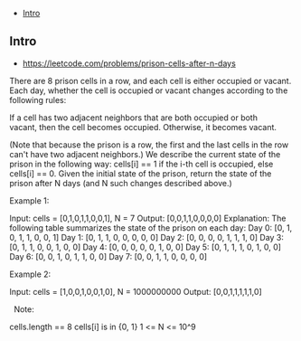 - [Intro](#intro)

## Intro

- https://leetcode.com/problems/prison-cells-after-n-days

There are 8 prison cells in a row, and each cell is either occupied or vacant.
Each day, whether the cell is occupied or vacant changes according to the following rules:

If a cell has two adjacent neighbors that are both occupied or both vacant, then the cell becomes occupied.
Otherwise, it becomes vacant.

(Note that because the prison is a row, the first and the last cells in the row can't have two adjacent neighbors.)
We describe the current state of the prison in the following way: cells[i] == 1 if the i-th cell is occupied, else cells[i] == 0.
Given the initial state of the prison, return the state of the prison after N days (and N such changes described above.)
 





Example 1:

Input: cells = [0,1,0,1,1,0,0,1], N = 7
Output: [0,0,1,1,0,0,0,0]
Explanation: 
The following table summarizes the state of the prison on each day:
Day 0: [0, 1, 0, 1, 1, 0, 0, 1]
Day 1: [0, 1, 1, 0, 0, 0, 0, 0]
Day 2: [0, 0, 0, 0, 1, 1, 1, 0]
Day 3: [0, 1, 1, 0, 0, 1, 0, 0]
Day 4: [0, 0, 0, 0, 0, 1, 0, 0]
Day 5: [0, 1, 1, 1, 0, 1, 0, 0]
Day 6: [0, 0, 1, 0, 1, 1, 0, 0]
Day 7: [0, 0, 1, 1, 0, 0, 0, 0]



Example 2:

Input: cells = [1,0,0,1,0,0,1,0], N = 1000000000
Output: [0,0,1,1,1,1,1,0]

 
Note:

cells.length == 8
cells[i] is in {0, 1}
1 <= N <= 10^9



